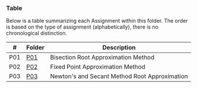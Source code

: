### Table
Below is a table summarizing each Assignment within this folder. The order is based on the type of assignment (alphabetically), there is no chronological distinction.

|  #  | Folder        | Description                                   |
| --- | ------------- | --------------------------------------------- |
| P01 | [P01](./P01/) | Bisection Root Approximation Method           |
| P02 | [P02](./P02/) | Fixed Point Approximation Method              |
| P03 | [P03](./P03/) | Newton's and Secant Method Root Approximation |